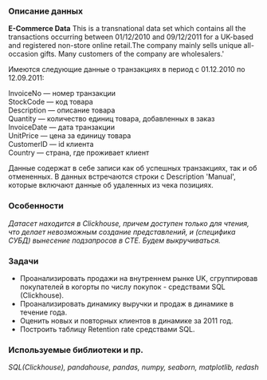 ### Описание данных
**E-Commerce Data** This is a transnational data set which contains all the transactions occurring between 01/12/2010 and 09/12/2011 for a UK-based and registered non-store online retail.The company mainly sells unique all-occasion gifts. Many customers of the company are wholesalers.'

Имеются следующие данные о транзакциях в период с 01.12.2010 по 12.09.2011:

InvoiceNo — номер транзакции  
StockCode — код товара  
Description — описание товара  
Quantity — количество единиц товара, добавленных в заказ  
InvoiceDate — дата транзакции   
UnitPrice — цена за единицу товара  
CustomerID — id клиента  
Country — страна, где проживает клиент  
  
Данные содержат в себе записи как об успешных транзакциях, так и об отмененных. В данных встречаются строки с Description 'Manual', которые включают данные об удаленных из чека позициях.


### Особенности

*Датасет находится в Clickhouse, причем доступен только для чтения, что делает невозможным создание представлений, и (специфика СУБД) вынесение подзапросов в CTE. Будем выкручиваться.*

### Задачи
* Проанализировать продажи на внутреннем рынке UK, сгруппировав покупателей в когорты по числу покупок - средствами SQL (Clickhouse).   
* Проанализировать динамику выручки и продаж в динамике в течение года.   
* Оценить новых и повторных клиентов в динамике за 2011 год.  
* Построить таблицу Retention rate средствами SQL.

### Используемые библиотеки и пр.
*SQL(Clickhouse), pandahouse, pandas, numpy, seaborn, matplotlib, redash*
